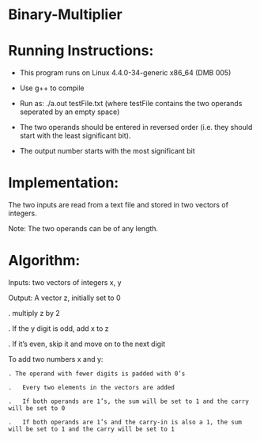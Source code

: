 # Binary-Multiplier

# Running Instructions:

-	This program runs on Linux 4.4.0-34-generic x86_64 (DMB 005)

-	Use g++ to compile

-	Run as: ./a.out testFile.txt (where testFile contains the two operands seperated by an empty space)

-	The two operands should be entered in reversed order (i.e. they should start with the least significant bit).

-	The output number starts with the most significant bit


# Implementation:

The two inputs are read from a text file and stored in two vectors of integers.

Note: The two operands can be of any length.

  # Algorithm:

  Inputs: two vectors of integers x, y

  Output: A vector z, initially set to 0

  .	multiply z by 2

  .	If the y digit is odd, add x to z

  .	If it’s even, skip it and move on to the next digit

  To add two numbers x and y:

    . The operand with fewer digits is padded with 0’s

    .	Every two elements in the vectors are added

    .	If both operands are 1’s, the sum will be set to 1 and the carry will be set to 0
  
    .	If both operands are 1’s and the carry-in is also a 1, the sum will be set to 1 and the carry will be set to 1
  
